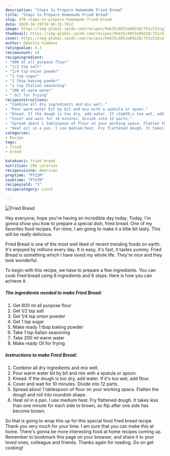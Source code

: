 ```yaml
---
description: "Steps to Prepare Homemade Fried Bread"
title: "Steps to Prepare Homemade Fried Bread"
slug: 478-steps-to-prepare-homemade-fried-bread
date: 2020-10-19T19:40:15.741Z
image: https://img-global.cpcdn.com/recipes/9eb35c8853a09228/751x532cq70/fried-bread-recipe-main-photo.jpg
thumbnail: https://img-global.cpcdn.com/recipes/9eb35c8853a09228/751x532cq70/fried-bread-recipe-main-photo.jpg
cover: https://img-global.cpcdn.com/recipes/9eb35c8853a09228/751x532cq70/fried-bread-recipe-main-photo.jpg
author: Ophelia Simmons
ratingvalue: 4.3
reviewcount: 14
recipeingredient:
- "600 ml all purpose flour"
- "1/2 tsp salt"
- "1/4 tsp onion powder"
- "1 tsp sugar"
- "1 tbsp baking powder"
- "1 tsp Italian seasoning"
- "200 ml warm water"
- " Oil for frying"
recipeinstructions:
- "Combine all dry ingredients and mix well."
- "Pour warm water bit by bit and mix with a spatula or spoon."
- "Knead. If the dough is too dry, add water. If it&#39;s too wet, add flour."
- "Cover and wait for 10 minutes. Divide into 12 parts."
- "Spread about 1 tablespoon of flour on your working space. Flatten the dough and roll into roundish shape."
- "Heat oil in a pan. I use medium heat. Fry flattened dough. It takes less than one minute for each side to brown, so flip after one side has become brown."
categories:
- Recipe
tags:
- fried
- bread

katakunci: fried bread 
nutrition: 294 calories
recipecuisine: American
preptime: "PT12M"
cooktime: "PT47M"
recipeyield: "3"
recipecategory: Lunch

---
```



![Fried Bread](https://img-global.cpcdn.com/recipes/9eb35c8853a09228/751x532cq70/fried-bread-recipe-main-photo.jpg)

Hey everyone, hope you're having an incredible day today. Today, I'm gonna show you how to prepare a special dish, fried bread. One of my favorites food recipes. For mine, I am going to make it a little bit tasty. This will be really delicious.



Fried Bread is one of the most well liked of recent trending foods on earth. It's enjoyed by millions every day. It is easy, it's fast, it tastes yummy. Fried Bread is something which I have loved my whole life. They're nice and they look wonderful.


To begin with this recipe, we have to prepare a few ingredients. You can cook fried bread using 8 ingredients and 6 steps. Here is how you can achieve it.

<!--inarticleads1-->

##### The ingredients needed to make Fried Bread:

1. Get 600 ml all purpose flour
1. Get 1/2 tsp salt
1. Get 1/4 tsp onion powder
1. Get 1 tsp sugar
1. Make ready 1 tbsp baking powder
1. Take 1 tsp Italian seasoning
1. Take 200 ml warm water
1. Make ready  Oil for frying




<!--inarticleads2-->

##### Instructions to make Fried Bread:

1. Combine all dry ingredients and mix well.
1. Pour warm water bit by bit and mix with a spatula or spoon.
1. Knead. If the dough is too dry, add water. If it&#39;s too wet, add flour.
1. Cover and wait for 10 minutes. Divide into 12 parts.
1. Spread about 1 tablespoon of flour on your working space. Flatten the dough and roll into roundish shape.
1. Heat oil in a pan. I use medium heat. Fry flattened dough. It takes less than one minute for each side to brown, so flip after one side has become brown.




So that is going to wrap this up for this special food fried bread recipe. Thank you very much for your time. I am sure that you can make this at home. There's gonna be more interesting food at home recipes coming up. Remember to bookmark this page on your browser, and share it to your loved ones, colleague and friends. Thanks again for reading. Go on get cooking!
